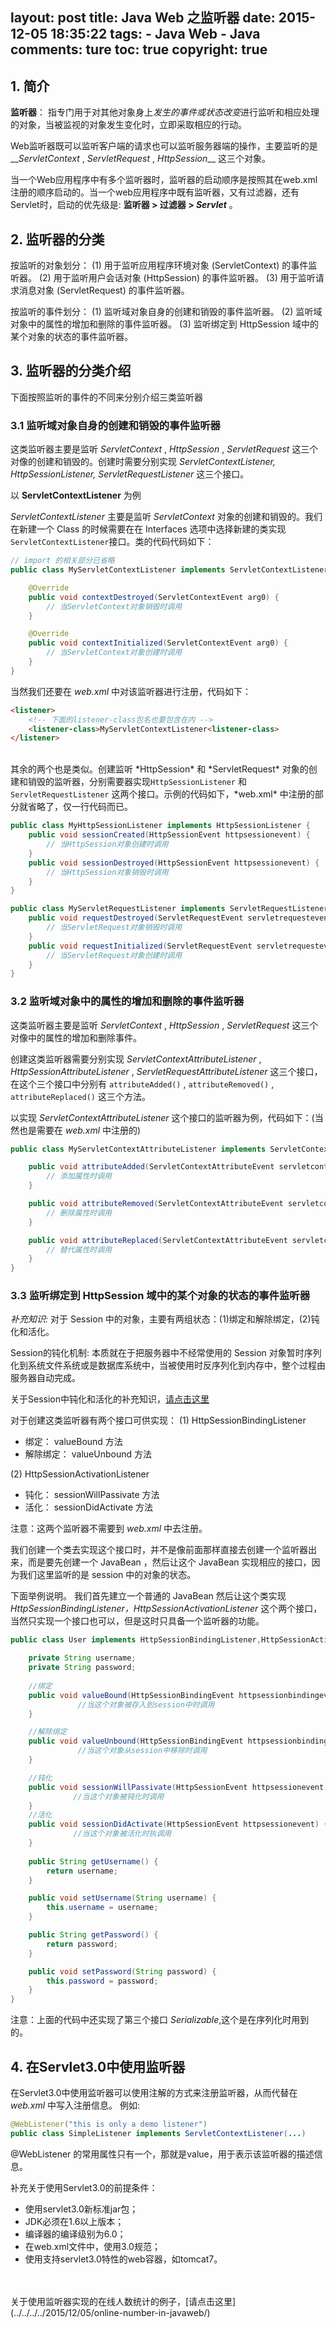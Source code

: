 layout: post
title: Java Web 之监听器
date: 2015-12-05 18:35:22
tags: 
	- Java Web
	- Java
comments: ture
toc: true
copyright: true
---
 
## 1. 简介

__监听器__： 指专门用于对其他对象身上*发生的事件或状态改变*进行监听和相应处理的对象，当被监视的对象发生变化时，立即采取相应的行动。

Web监听器既可以监听客户端的请求也可以监听服务器端的操作，主要监听的是__*ServletContext* , *ServletRequest* , *HttpSession*__ 这三个对象。

当一个Web应用程序中有多个监听器时，监听器的启动顺序是按照其在web.xml注册的顺序启动的。当一个web应用程序中既有监听器，又有过滤器，还有Servlet时，启动的优先级是: __监听器 > 过滤器 > *Servlet*__ 。


<!--more-->

## 2. 监听器的分类

按监听的对象划分：
(1) 用于监听应用程序环境对象 (ServletContext) 的事件监听器。
(2) 用于监听用户会话对象 (HttpSession) 的事件监听器。
(3) 用于监听请求消息对象 (ServletRequest) 的事件监听器。

按监听的事件划分：
(1) 监听域对象自身的创建和销毁的事件监听器。
(2) 监听域对象中的属性的增加和删除的事件监听器。
(3) 监听绑定到 HttpSession 域中的某个对象的状态的事件监听器。

## 3. 监听器的分类介绍

下面按照监听的事件的不同来分别介绍三类监听器

### 3.1 监听域对象自身的创建和销毁的事件监听器

这类监听器主要是监听 *ServletContext* , *HttpSession* , *ServletRequest* 这三个对像的创建和销毁的。创建时需要分别实现 *ServletContextListener, HttpSessionListener, ServletRequestListener* 这三个接口。

以 __ServletContextListener__ 为例

*ServletContextListener* 主要是监听 *ServletContext* 对象的创建和销毁的。我们在新建一个 Class 的时候需要在在 Interfaces 选项中选择新建的类实现<code>ServletContextListener</code>接口。类的代码代码如下：
```java
// import 的相关部分已省略
public class MyServletContextListener implements ServletContextListener {

	@Override
	public void contextDestroyed(ServletContextEvent arg0) {
		// 当ServletContext对象销毁时调用
	}

	@Override
	public void contextInitialized(ServletContextEvent arg0) {
		// 当ServletContext对象创建时调用
	}
}

```

当然我们还要在 *web.xml* 中对该监听器进行注册，代码如下：
```html
<listener>
	<!-- 下面的listener-class包名也要包含在内 -->
	<listener-class>MyServletContextListener<listener-class>
</listener>
```
</br>
其余的两个也是类似。创建监听 *HttpSession* 和 *ServletRequest* 对象的创建和销毁的监听器，分别需要器实现<code>HttpSessionListener</code> 和 <code>ServletRequestListener</code> 这两个接口。示例的代码如下，*web.xml* 中注册的部分就省略了，仅一行代码而已。

```java
public class MyHttpSessionListener implements HttpSessionListener {
	public void sessionCreated(HttpSessionEvent httpsessionevent) {
		// 当HttpSession对象创建时调用
	}
	public void sessionDestroyed(HttpSessionEvent httpsessionevent) {
		// 当HttpSession对象销毁时调用
	}
}

```
```java
public class MyServletRequestListener implements ServletRequestListener {
	public void requestDestroyed(ServletRequestEvent servletrequestevent) {
		// 当ServletRequest对象销毁时调用
	}
	public void requestInitialized(ServletRequestEvent servletrequestevent) {
		// 当ServletRequest对象创建时调用
	}
}

```

### 3.2 监听域对象中的属性的增加和删除的事件监听器

这类监听器主要是监听 *ServletContext* , *HttpSession* , *ServletRequest* 这三个对像中的属性的增加和删除事件。

创建这类监听器需要分别实现 *ServletContextAttributeListener* , *HttpSessionAttributeListener* , *ServletRequestAttributeListener*  这三个接口，在这个三个接口中分别有 <code>attributeAdded()</code> , <code>attributeRemoved()</code> , <code>attributeReplaced()</code> 这三个方法。

以实现 *ServletContextAttributeListener* 这个接口的监听器为例，代码如下：(当然也是需要在 *web.xml* 中注册的)
```java
public class MyServletContextAttributeListener implements ServletContextAttributeListener {

	public void attributeAdded(ServletContextAttributeEvent servletcontextattributeevent) {
		// 添加属性时调用
	}

	public void attributeRemoved(ServletContextAttributeEvent servletcontextattributeevent) {		
		// 删除属性时调用
	}

	public void attributeReplaced(ServletContextAttributeEvent servletcontextattributeevent) {
		// 替代属性时调用
	}
}
```


### 3.3 监听绑定到 HttpSession 域中的某个对象的状态的事件监听器

*补充知识:* 
对于 Session 中的对象，主要有两组状态：(1)绑定和解除绑定，(2)钝化和活化。

Session的钝化机制: 本质就在于把服务器中不经常使用的 Session 对象暂时序列化到系统文件系统或是数据库系统中，当被使用时反序列化到内存中，整个过程由服务器自动完成。

关于Session中钝化和活化的补充知识，[请点击这里](../../../../2015/12/05/states-of-session/)

对于创建这类监听器有两个接口可供实现：
(1) HttpSessionBindingListener
- 绑定： valueBound 方法
- 解除绑定： valueUnbound 方法

(2) HttpSessionActivationListener
- 钝化： sessionWillPassivate 方法
- 活化： sessionDidActivate 方法

注意：这两个监听器不需要到 *web.xml* 中去注册。

我们创建一个类去实现这个接口时，并不是像前面那样直接去创建一个监听器出来，而是要先创建一个 JavaBean ，然后让这个 JavaBean 实现相应的接口，因为我们这里监听的是 session 中的对象的状态。

下面举例说明。
我们首先建立一个普通的 JavaBean 然后让这个类实现 *HttpSessionBindingListener，HttpSessionActivationListener* 这个两个接口，当然只实现一个接口也可以，但是这时只具备一个监听器的功能。
``` java
public class User implements HttpSessionBindingListener,HttpSessionActivationListener,Serializable {

	private String username;
	private String password;
	
	//绑定
	public void valueBound(HttpSessionBindingEvent httpsessionbindingevent) {
		       //当这个对象被存入到session中时调用
	}

	//解除绑定
	public void valueUnbound(HttpSessionBindingEvent httpsessionbindingevent) {
		       //当这个对象从session中移除时调用
	}

	//钝化
	public void sessionWillPassivate(HttpSessionEvent httpsessionevent) {
		      //当这个对象被钝化时调用
	}
	//活化
	public void sessionDidActivate(HttpSessionEvent httpsessionevent) {
		      //当这个对象被活化时执调用
	}
	
	public String getUsername() {
		return username;
	}

	public void setUsername(String username) {
		this.username = username;
	}

	public String getPassword() {
		return password;
	}

	public void setPassword(String password) {
		this.password = password;
	}
}

```

注意：上面的代码中还实现了第三个接口 *Serializable*,这个是在序列化时用到的。


## 4. 在Servlet3.0中使用监听器

在Servlet3.0中使用监听器可以使用注解的方式来注册监听器，从而代替在 *web.xml* 中写入注册信息。
例如:
```java
@WebListener("this is only a demo listener")
public class SimpleListener implements ServletContextListener(...)
``` 
@WebListener 的常用属性只有一个，那就是value，用于表示该监听器的描述信息。

补充关于使用Servlet3.0的前提条件：
- 使用servlet3.0新标准jar包；
- JDK必须在1.6以上版本；
- 编译器的编译级别为6.0；
- 在web.xml文件中，使用3.0规范；
- 使用支持servlet3.0特性的web容器，如tomcat7。


</br>
</br>关于使用监听器实现的在线人数统计的例子，[请点击这里](../../../../2015/12/05/online-number-in-javaweb/)
